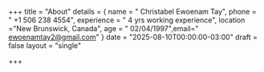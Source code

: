 +++
title = "About"
details = { name = " Christabel Ewoenam Tay", phone = " +1 506 238 4554", experience = " 4 yrs working experience", location ="New Brunswick, Canada", age = " 02/04/1997",email=" ewoenamtay2@gmail.com" }
date = "2025-08-10T00:00:00-03:00"
draft = false
layout = "single"

+++

